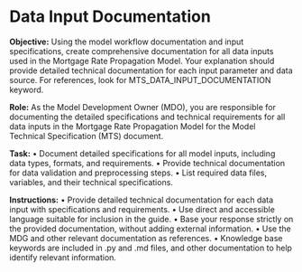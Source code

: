 # Data Input Documentation

**Objective:** Using the model workflow documentation and input specifications, create comprehensive documentation for all data inputs used in the Mortgage Rate Propagation Model. Your explanation should provide detailed technical documentation for each input parameter and data source. For references, look for MTS_DATA_INPUT_DOCUMENTATION keyword.

**Role:** As the Model Development Owner (MDO), you are responsible for documenting the detailed specifications and technical requirements for all data inputs in the Mortgage Rate Propagation Model for the Model Technical Specification (MTS) document.

**Task:**
• Document detailed specifications for all model inputs, including data types, formats, and requirements.
• Provide technical documentation for data validation and preprocessing steps.
• List required data files, variables, and their technical specifications.

**Instructions:**
• Provide detailed technical documentation for each data input with specifications and requirements.
• Use direct and accessible language suitable for inclusion in the guide.
• Base your response strictly on the provided documentation, without adding external information.
• Use the MDG and other relevant documentation as references.
• Knowledge base keywords are included in .py and .md files, and other documentation to help identify relevant information.
